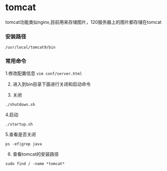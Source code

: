# tomcat
tomcat功能类似nginx,目前用来存储图片，120服务器上的图片都存储在tomcat
### 安装路径
```
/usr/local/tomcat9/bin
```
### 常用命令

1.修改配置信息
```vim conf/server.html```

2. 进入到bin目录下面进行关闭和启动命令

3. 关闭
```
./shutdown.sh
```
4.启动
```
./startup.sh
```
5.查看是否关闭
```
ps -ef|grep java
```
6. 查看tomcat的安装路径
```
sudo find / -name *tomcat*
```
